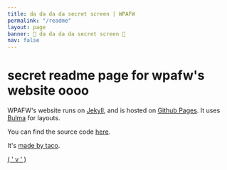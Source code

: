 ```yaml
---
title: da da da da secret screen | WPAFW
permalink: "/readme"
layout: page
banner: 👾 da da da da secret screen 👾
nav: false
---
```


# secret readme page for wpafw's website oooo

WPAFW's website runs on [Jekyll](https://jekyllrb.com/), and is hosted on [Github Pages](https://pages.github.com/). It uses [Bulma](https://bulma.io/) for layouts.

You can find the source code [here](https://github.com/wpafw/wpafw.org).

It's [made by taco](https://daniel.ga/llegos).

[( ' v ' )](https://birb.world)